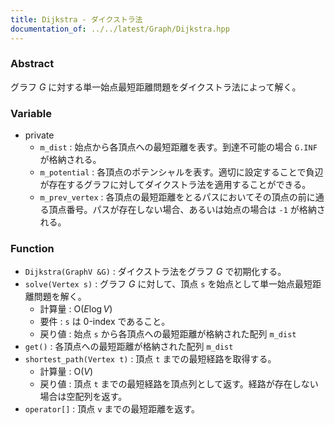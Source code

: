 ```yaml
---
title: Dijkstra - ダイクストラ法
documentation_of: ../../latest/Graph/Dijkstra.hpp
---
```


<script type="text/javascript" async src="https://cdnjs.cloudflare.com/ajax/libs/mathjax/2.7.7/MathJax.js?config=TeX-MML-AM_CHTML">
</script>
<script type="text/x-mathjax-config">
 MathJax.Hub.Config({
 tex2jax: {
 inlineMath: [['$', '$'] ],
 inlineMath: [['$', '$'] ],
 }
 });
</script>

### Abstract

グラフ $G$ に対する単一始点最短距離問題をダイクストラ法によって解く。

### Variable

- private
    - `m_dist` : 始点から各頂点への最短距離を表す。到達不可能の場合 `G.INF` が格納される。
    - `m_potential` : 各頂点のポテンシャルを表す。適切に設定することで負辺が存在するグラフに対してダイクストラ法を適用することができる。
    - `m_prev_vertex` : 各頂点の最短距離をとるパスにおいてその頂点の前に通る頂点番号。パスが存在しない場合、あるいは始点の場合は `-1` が格納される。

### Function

- `Dijkstra(GraphV &G)` : ダイクストラ法をグラフ $G$ で初期化する。
- `solve(Vertex s)` : グラフ $G$ に対して、頂点 `s` を始点として単一始点最短距離問題を解く。
    - 計算量 : $\textrm{O}(E \log V)$
    - 要件 : `s` は 0-index であること。
    - 戻り値 : 始点 `s` から各頂点への最短距離が格納された配列 `m_dist`
- `get()` : 各頂点への最短距離が格納された配列 `m_dist`
- `shortest_path(Vertex t)` : 頂点 `t` までの最短経路を取得する。
    - 計算量 : $\textrm{O}(V)$
    - 戻り値 : 頂点 `t` までの最短経路を頂点列として返す。経路が存在しない場合は空配列を返す。
- `operator[]` : 頂点 `v` までの最短距離を返す。
